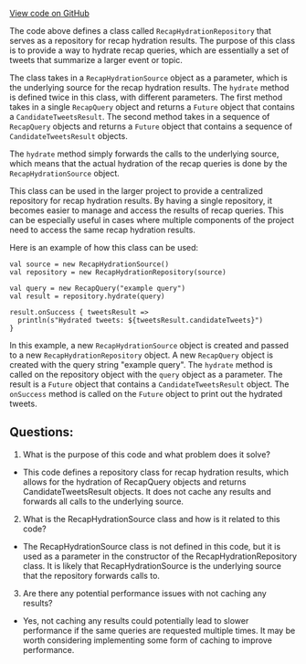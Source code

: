 [View code on GitHub](https://github.com/misbahsy/the-algorithm/timelineranker/server/src/main/scala/com/twitter/timelineranker/recap_hydration/RecapHydrationRepository.scala)

The code above defines a class called `RecapHydrationRepository` that serves as a repository for recap hydration results. The purpose of this class is to provide a way to hydrate recap queries, which are essentially a set of tweets that summarize a larger event or topic. 

The class takes in a `RecapHydrationSource` object as a parameter, which is the underlying source for the recap hydration results. The `hydrate` method is defined twice in this class, with different parameters. The first method takes in a single `RecapQuery` object and returns a `Future` object that contains a `CandidateTweetsResult`. The second method takes in a sequence of `RecapQuery` objects and returns a `Future` object that contains a sequence of `CandidateTweetsResult` objects. 

The `hydrate` method simply forwards the calls to the underlying source, which means that the actual hydration of the recap queries is done by the `RecapHydrationSource` object. 

This class can be used in the larger project to provide a centralized repository for recap hydration results. By having a single repository, it becomes easier to manage and access the results of recap queries. This can be especially useful in cases where multiple components of the project need to access the same recap hydration results. 

Here is an example of how this class can be used:

```
val source = new RecapHydrationSource()
val repository = new RecapHydrationRepository(source)

val query = new RecapQuery("example query")
val result = repository.hydrate(query)

result.onSuccess { tweetsResult =>
  println(s"Hydrated tweets: ${tweetsResult.candidateTweets}")
}
```

In this example, a new `RecapHydrationSource` object is created and passed to a new `RecapHydrationRepository` object. A new `RecapQuery` object is created with the query string "example query". The `hydrate` method is called on the repository object with the `query` object as a parameter. The result is a `Future` object that contains a `CandidateTweetsResult` object. The `onSuccess` method is called on the `Future` object to print out the hydrated tweets.
## Questions: 
 1. What is the purpose of this code and what problem does it solve?
- This code defines a repository class for recap hydration results, which allows for the hydration of RecapQuery objects and returns CandidateTweetsResult objects. It does not cache any results and forwards all calls to the underlying source.

2. What is the RecapHydrationSource class and how is it related to this code?
- The RecapHydrationSource class is not defined in this code, but it is used as a parameter in the constructor of the RecapHydrationRepository class. It is likely that RecapHydrationSource is the underlying source that the repository forwards calls to.

3. Are there any potential performance issues with not caching any results?
- Yes, not caching any results could potentially lead to slower performance if the same queries are requested multiple times. It may be worth considering implementing some form of caching to improve performance.